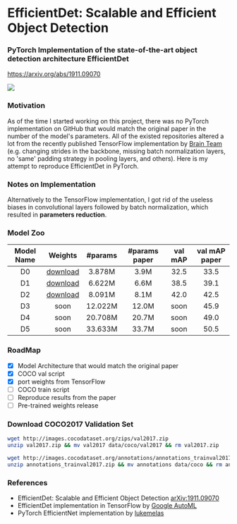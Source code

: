 # EfficientDet: Scalable and Efficient Object Detection

### PyTorch Implementation of the state-of-the-art object detection architecture EfficientDet 
https://arxiv.org/abs/1911.09070

<img src="https://sun9-35.userapi.com/c205628/v205628726/d29b4/gTjpU4gj2zc.jpg">


### Motivation
As of the time I started working on this project, there was no PyTorch implementation on GitHub that
 would match the original paper in the number of the model's parameters. 
All of the existed repositories altered a lot from the recently published TensorFlow 
implementation by [Brain Team](https://github.com/google/automl/tree/master/efficientdet) (e.g. changing strides in the backbone,
missing batch normalization layers, no 'same' padding strategy in pooling layers, and others). 
Here is my attempt to reproduce EfficientDet in PyTorch.

### Notes on Implementation
Alternatively to the TensorFlow implementation, I got rid of the useless biases
in convolutional layers followed by batch normalization, which resulted in 
**parameters reduction**.

### Model Zoo
| Model Name | Weights | #params | #params paper | val mAP | val mAP paper |
| :----------: | :--------: | :-----------: | :--------: | :-----: | :-----: |
| D0 | [download](https://github.com/sevakon/efficientdet/releases/download/2.0/efficientdet-d0.pth) | 3.878M | 3.9M | 32.5 | 33.5 | 
| D1 | [download](https://github.com/sevakon/efficientdet/releases/download/2.0/efficientdet-d1.pth) | 6.622M | 6.6M | 38.5 | 39.1 |
| D2 | [download](https://github.com/sevakon/efficientdet/releases/download/2.0/efficientdet-d2.pth) | 8.091M | 8.1M | 42.0 | 42.5 |
| D3 | soon | 12.022M | 12.0M | soon | 45.9 |
| D4 | soon | 20.708M | 20.7M | soon | 49.0 |
| D5 | soon | 33.633M | 33.7M | soon | 50.5 |



### RoadMap
- [X] Model Architecture that would match the original paper
- [X] COCO val script 
- [X] port weights from TensorFlow 
- [ ] COCO train script
- [ ] Reproduce results from the paper
- [ ] Pre-trained weights release

### Download COCO2017 Validation Set
```bash
wget http://images.cocodataset.org/zips/val2017.zip
unzip val2017.zip && mv val2017 data/coco/val2017 && rm val2017.zip

wget http://images.cocodataset.org/annotations/annotations_trainval2017.zip
unzip annotations_trainval2017.zip && mv annotations data/coco && rm annotations_trainval2017.zip
```

### References
- EfficientDet: Scalable and Efficient Object Detection [arXiv:1911.09070](https://arxiv.org/abs/1911.09070)
- EfficientDet implementation in TensorFlow by [Google AutoML](https://github.com/google/automl/tree/master/efficientdet)
- PyTorch EfficientNet implementation by [lukemelas](https://github.com/lukemelas/EfficientNet-PyTorch)
